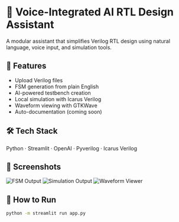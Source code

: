 # 🧠 Voice-Integrated AI RTL Design Assistant

A modular assistant that simplifies Verilog RTL design using natural language, voice input, and simulation tools.

## 🚀 Features
- Upload Verilog files
- FSM generation from plain English
- AI-powered testbench creation
- Local simulation with Icarus Verilog
- Waveform viewing with GTKWave
- Auto-documentation (coming soon)

## 🛠️ Tech Stack
Python · Streamlit · OpenAI · Pyverilog · Icarus Verilog

## 📸 Screenshots
![FSM Output](fsm_output.png)
![Simulation Output](simulation.png)
![Waveform Viewer](waveform.png)

## 🧪 How to Run
```bash
python -m streamlit run app.py
